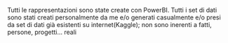 Tutti le rappresentazioni sono state create con PowerBI. Tutti i set di dati sono stati creati personalmente da me e/o generati casualmente e/o presi da set di dati già esistenti su internet(Kaggle); non sono inerenti a fatti, persone, progetti... reali
